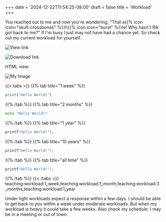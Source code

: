 +++
date = '2024-12-22T11:54:25-08:00'
draft = false
title = 'Workload'
+++


You reached out to me and now you're wondering, "That a{{% icon icon="skull-crossbones" %}}h{{% icon icon="burst" %}}le! Why hasn't Rik got back to me?"  If I'm busy I just may not have had a chance yet.  So check out my current workload for yourself.

![View link](https://drive.google.com/uc?export=view&id=10OjnUTLgN2oJVSwtxKNhNCpumJW4P038)
    
![Download link](https://drive.google.com/uc?export=download&id=10OjnUTLgN2oJVSwtxKNhNCpumJW4P038)

HTML view:

<img src="https://drive.google.com/uc?export=view&id=10OjnUTLgN2oJVSwtxKNhNCpumJW4P038" alt="My Image" />

{{< tabs >}}
{{% tab title="1 week" %}}
```python
print("Hello World!")
```
{{% /tab %}}
{{% tab title="2 months" %}}
```bash
echo "Hello World!"
```
{{% /tab %}}
{{% tab title="1 year" %}}
```c
printf"Hello World!");
```
{{% /tab %}}
{{% tab title="10 years" %}}
```c
printf"Hello World!");
```
{{% /tab %}}
{{% tab title="all time" %}}
```c
printf"Hello World!");
```
{{% /tab %}}
{{< /tabs >}}
teaching:workload:1_week,teaching:workload:1_month,teaching:workload:3_months,teaching:workload:1_year

Under light workloads expect a response within a few days.  I should be able to get back to you within a week under moderate workloads.  But when my workload is heavy it could take a few weeks.  Also check my schedule: I may be in a meeting or out of town.
